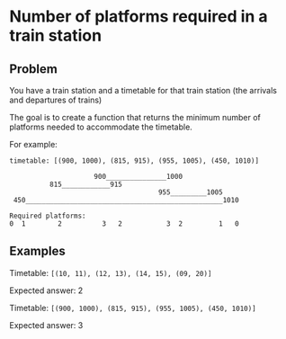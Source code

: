 # Number of platforms required in a train station

## Problem
You have a train station and a timetable for that train station (the arrivals and departures of trains)

The goal is to create a function that returns the minimum number of platforms needed to accommodate the timetable.

For example:
```
timetable: [(900, 1000), (815, 915), (955, 1005), (450, 1010)]

                     900_______________1000
          815____________915
                                     955_________1005
 450_________________________________________________1010

Required platforms:
0  1        2          3   2           3  2         1   0
```

## Examples
Timetable: `[(10, 11), (12, 13), (14, 15), (09, 20)]`

Expected answer: 2  

Timetable: `[(900, 1000), (815, 915), (955, 1005), (450, 1010)]`

Expected answer: 3  

